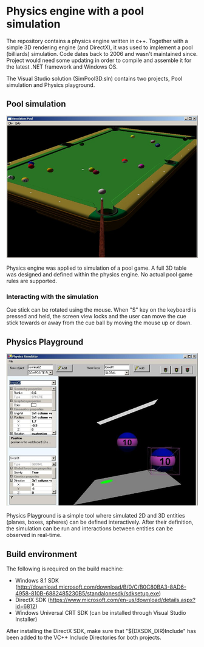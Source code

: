 # Physics engine with a pool simulation
The repository contains a physics engine written in c++.
Together with a simple 3D rendering engine (and DirectX), it was used to implement a pool (billiards) simulation.
Code dates back to 2006 and wasn't maintained since. Project would need some updating in order to compile and assemble it for the latest .NET framework and Windows OS.

The Visual Studio solution (SimPool3D.sln) contains two projects, Pool simulation and Physics playground.

## Pool simulation
![](screenshots/SimPool.jpg)

Physics engine was applied to simulation of a pool game. A full 3D table was designed and defined within the physics engine. No actual pool game rules are supported. 
### Interacting with the simulation
Cue stick can be rotated using the mouse. When "S" key on the keyboard is pressed and held, the screen view locks and the user can move the cue stick towards or away from the cue ball by moving the mouse up or down. 

## Physics Playground
![](screenshots/Simulator.jpg)

Physics Playground is a simple tool where simulated 2D and 3D entities (planes, boxes, spheres) can be defined interactively. After their definition, the simulation can be run and interactions between entities can be observed in real-time.

## Build environment
The following is required on the build machine:
* Windows 8.1 SDK (http://download.microsoft.com/download/B/0/C/B0C80BA3-8AD6-4958-810B-6882485230B5/standalonesdk/sdksetup.exe)
* DirectX SDK (https://www.microsoft.com/en-us/download/details.aspx?id=6812)
* Windows Universal CRT SDK (can be installed through Visual Studio Installer)

After installing the DirectX SDK, make sure that "$(DXSDK_DIR)Include" has been added to the VC++ Include Directories for both projects.
